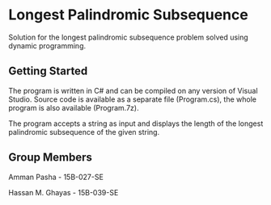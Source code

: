 # Longest Palindromic Subsequence

Solution for the longest palindromic subsequence problem solved using dynamic programming. 


## Getting Started

The program is written in C# and can be compiled on any version of Visual Studio. Source code is available as a separate file (Program.cs), the whole program is also available (Program.7z).

The program accepts a string as input and displays the length of the longest palindromic subsequence of the given string.


## Group Members

Amman Pasha - 15B-027-SE

Hassan M. Ghayas - 15B-039-SE
